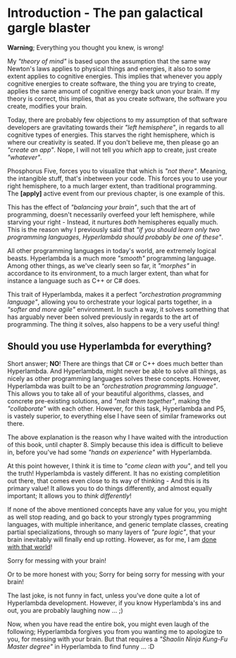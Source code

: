 # Introduction - The pan galactical gargle blaster

**Warning**; Everything you thought you knew, is wrong!

My *"theory of mind"* is based upon the assumption that the same way Newton's laws applies to physical things and energies, it also to some extent applies to cognitive energies. This implies that whenever you apply cognitive energies to create software, the thing you are trying to create, applies the same amount of cognitive energy back unon your brain. If my theory is correct, this implies, that as you create software, the software you create, modifies your brain.

Today, there are probably few objections to my assumption of that software developers are gravitating towards their *"left hemisphere"*, in regards to all cognitive types of energies. This starves the right hemisphere, which is where our creativity is seated. If you don't believe me, then please go an *"create an app"*. Nope, I will not tell you *which* app to create, just create *"whatever"*.

Phosphorus Five, forces you to visualize that which is *"not there"*. Meaning, the intangible stuff, that's inbetween your code. This forces you to use your right hemisphere, to a much larger extent, than traditional programming. The **[apply]** active event from our previous chapter, is one example of this.

This has the effect of *"balancing your brain"*, such that the art of programming, doesn't necessarily overfeed your left hemisphere, while starving your right - Instead, it nurtures *both* hemispheres equally much. This is the reason why I previously said that *"if you should learn only two programming languages, Hyperlambda should probably be one of these"*.

All other programming languages in today's world, are extremely logical beasts. Hyperlambda is a much more *"smooth"* programming language. Among other things, as we've clearly seen so far, it *"morphes"* in accordance to its environment, to a much larger extent, than what for instance a language such as C++ or C# does.

This trait of Hyperlambda, makes it a perfect *"orchestration programming language"*, allowing you to orchestrate your logical parts together, in a *"softer and more agile"* environment. In such a way, it solves something that has arguably never been solved previously in regards to the art of programming. The thing it solves, also happens to be a very useful thing!

## Should you use Hyperlambda for everything?

Short answer; **NO**! There are things that C# or C++ does much better than Hyperlambda. And Hyperlambda, might never be able to solve all things, as nicely as other programming languages solves these concepts. However, Hyperlambda was built to be an *"orchestration programming language"*. This allows you to take all of your beautiful algorithms, classes, and concrete pre-existing solutions, and *"melt them together"*, making the *"collaborate"* with each other. However, for this task, Hyperlambda and P5, is vastely superior, to everything else I have seen of similar frameworks out there.

The above explanation is the reason why I have waited with the introduction of this book, until chapter 8. Simply because this idea is difficult to believe in, before you've had some *"hands on experience"* with Hyperlambda.

At this point however, I think it is time to *"come clean with you"*, and tell you the truth! Hyperlambda is vastely different. It has no existing completition out there, that comes even close to its way of thinking - And this is its primary value! It allows you to do things differently, and almost equally important; It allows you to *think differently*!

If none of the above mentioned concepts have any value for you, you might as well stop reading, and go back to your strongly types programming languages, with multiple inheritance, and generic template classes, creating partial specializations, through so many layers of *"pure logic"*, that your brain inevitably will finally end up rotting. However, as for me, I am [done with that world](http://smartwin.sourceforge.net/)!

Sorry for messing with your brain!

Or to be more honest with you; Sorry for being sorry for messing with your brain!

The last joke, is not funny in fact, unless you've done quite a lot of Hyperlambda development. However, if you know Hyperlambda's ins and out, you are probably laughing now ... ;)

Now, when you have read the entire bok, you might even laugh of the following; Hyperlambda forgives you from you wanting me to apologize to you, for messing with your brain. But that requires a *"Shaolin Ninja Kung-Fu Master degree"* in Hyperlambda to find funny ... :D
